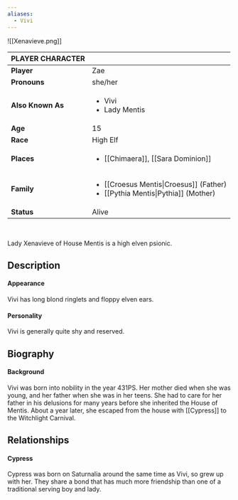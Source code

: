 ```yaml
---
aliases:
  - Vivi
---
```

![[Xenavieve.png]]

| PLAYER CHARACTER  |                                                                                         |
| ----------------- | --------------------------------------------------------------------------------------- |
| **Player**        | Zae                                                                                     |
| **Pronouns**      | she/her                                                                                 |
| **Also Known As** | <ul><li>Vivi<li>Lady Mentis</ul>                                                        |
| **Age**           | 15                                                                                      |
| **Race**          | High Elf                                                                                |
| **Places**        | <ul><li>[[Chimaera]], [[Sara Dominion]]</ul>                                            |
| **Family**        | <ul><li>[[Croesus Mentis\|Croesus]] (Father)<li>[[Pythia Mentis\|Pythia]] (Mother)</ul> |
| **Status**        | Alive                                                                                   |

<br>

Lady Xenavieve of House Mentis is a high elven psionic.

## Description


#### Appearance
Vivi has long blond ringlets and floppy elven ears.


#### Personality

Vivi is generally quite shy and reserved.

## Biography


#### Background
Vivi was born into nobility in the year 431PS. Her mother died when she was young, and her father when she was in her teens. She had to care for her father in his delusions for many years before she inherited the House of Mentis. About a year later, she escaped from the house with [[Cypress]] to the Witchlight Carnival.

## Relationships
#### Cypress
Cypress was born on Saturnalia around the same time as Vivi, so grew up with her. They share a bond that has much more friendship than one of a traditional serving boy and lady.
